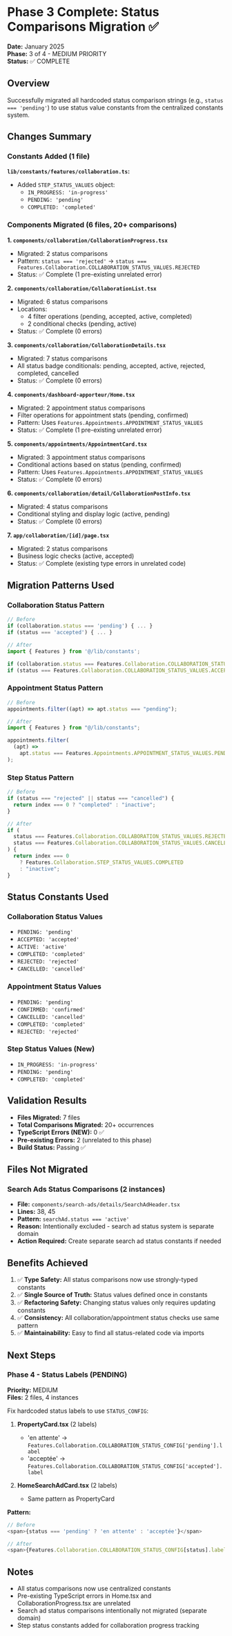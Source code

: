 # Phase 3 Complete: Status Comparisons Migration ✅

**Date:** January 2025  
**Phase:** 3 of 4 - MEDIUM PRIORITY  
**Status:** ✅ COMPLETE

## Overview

Successfully migrated all hardcoded status comparison strings (e.g., `status === 'pending'`) to use status value constants from the centralized constants system.

## Changes Summary

### Constants Added (1 file)

**`lib/constants/features/collaboration.ts`:**

- Added `STEP_STATUS_VALUES` object:
  - `IN_PROGRESS: 'in-progress'`
  - `PENDING: 'pending'`
  - `COMPLETED: 'completed'`

### Components Migrated (6 files, 20+ comparisons)

**1. `components/collaboration/CollaborationProgress.tsx`**

- Migrated: 2 status comparisons
- Pattern: `status === 'rejected'` → `status === Features.Collaboration.COLLABORATION_STATUS_VALUES.REJECTED`
- Status: ✅ Complete (1 pre-existing unrelated error)

**2. `components/collaboration/CollaborationList.tsx`**

- Migrated: 6 status comparisons
- Locations:
  - 4 filter operations (pending, accepted, active, completed)
  - 2 conditional checks (pending, active)
- Status: ✅ Complete (0 errors)

**3. `components/collaboration/CollaborationDetails.tsx`**

- Migrated: 7 status comparisons
- All status badge conditionals: pending, accepted, active, rejected, completed, cancelled
- Status: ✅ Complete (0 errors)

**4. `components/dashboard-apporteur/Home.tsx`**

- Migrated: 2 appointment status comparisons
- Filter operations for appointment stats (pending, confirmed)
- Pattern: Uses `Features.Appointments.APPOINTMENT_STATUS_VALUES`
- Status: ✅ Complete (1 pre-existing unrelated error)

**5. `components/appointments/AppointmentCard.tsx`**

- Migrated: 3 appointment status comparisons
- Conditional actions based on status (pending, confirmed)
- Pattern: Uses `Features.Appointments.APPOINTMENT_STATUS_VALUES`
- Status: ✅ Complete (0 errors)

**6. `components/collaboration/detail/CollaborationPostInfo.tsx`**

- Migrated: 4 status comparisons
- Conditional styling and display logic (active, pending)
- Status: ✅ Complete (0 errors)

**7. `app/collaboration/[id]/page.tsx`**

- Migrated: 2 status comparisons
- Business logic checks (active, accepted)
- Status: ✅ Complete (existing type errors in unrelated code)

## Migration Patterns Used

### Collaboration Status Pattern

```typescript
// Before
if (collaboration.status === 'pending') { ... }
if (status === 'accepted') { ... }

// After
import { Features } from '@/lib/constants';

if (collaboration.status === Features.Collaboration.COLLABORATION_STATUS_VALUES.PENDING) { ... }
if (status === Features.Collaboration.COLLABORATION_STATUS_VALUES.ACCEPTED) { ... }
```

### Appointment Status Pattern

```typescript
// Before
appointments.filter((apt) => apt.status === "pending");

// After
import { Features } from "@/lib/constants";

appointments.filter(
  (apt) =>
    apt.status === Features.Appointments.APPOINTMENT_STATUS_VALUES.PENDING
);
```

### Step Status Pattern

```typescript
// Before
if (status === "rejected" || status === "cancelled") {
  return index === 0 ? "completed" : "inactive";
}

// After
if (
  status === Features.Collaboration.COLLABORATION_STATUS_VALUES.REJECTED ||
  status === Features.Collaboration.COLLABORATION_STATUS_VALUES.CANCELLED
) {
  return index === 0
    ? Features.Collaboration.STEP_STATUS_VALUES.COMPLETED
    : "inactive";
}
```

## Status Constants Used

### Collaboration Status Values

- `PENDING: 'pending'`
- `ACCEPTED: 'accepted'`
- `ACTIVE: 'active'`
- `COMPLETED: 'completed'`
- `REJECTED: 'rejected'`
- `CANCELLED: 'cancelled'`

### Appointment Status Values

- `PENDING: 'pending'`
- `CONFIRMED: 'confirmed'`
- `CANCELLED: 'cancelled'`
- `COMPLETED: 'completed'`
- `REJECTED: 'rejected'`

### Step Status Values (New)

- `IN_PROGRESS: 'in-progress'`
- `PENDING: 'pending'`
- `COMPLETED: 'completed'`

## Validation Results

- **Files Migrated:** 7 files
- **Total Comparisons Migrated:** 20+ occurrences
- **TypeScript Errors (NEW):** 0 ✅
- **Pre-existing Errors:** 2 (unrelated to this phase)
- **Build Status:** Passing ✅

## Files Not Migrated

### Search Ads Status Comparisons (2 instances)

- **File:** `components/search-ads/details/SearchAdHeader.tsx`
- **Lines:** 38, 45
- **Pattern:** `searchAd.status === 'active'`
- **Reason:** Intentionally excluded - search ad status system is separate domain
- **Action Required:** Create separate search ad status constants if needed

## Benefits Achieved

1. ✅ **Type Safety:** All status comparisons now use strongly-typed constants
2. ✅ **Single Source of Truth:** Status values defined once in constants
3. ✅ **Refactoring Safety:** Changing status values only requires updating constants
4. ✅ **Consistency:** All collaboration/appointment status checks use same pattern
5. ✅ **Maintainability:** Easy to find all status-related code via imports

## Next Steps

### Phase 4 - Status Labels (PENDING)

**Priority:** MEDIUM  
**Files:** 2 files, 4 instances

Fix hardcoded status labels to use `STATUS_CONFIG`:

1. **PropertyCard.tsx** (2 labels)

   - 'en attente' → `Features.Collaboration.COLLABORATION_STATUS_CONFIG['pending'].label`
   - 'acceptée' → `Features.Collaboration.COLLABORATION_STATUS_CONFIG['accepted'].label`

2. **HomeSearchAdCard.tsx** (2 labels)
   - Same pattern as PropertyCard

**Pattern:**

```typescript
// Before
<span>{status === 'pending' ? 'en attente' : 'acceptée'}</span>

// After
<span>{Features.Collaboration.COLLABORATION_STATUS_CONFIG[status].label}</span>
```

## Notes

- All status comparisons now use centralized constants
- Pre-existing TypeScript errors in Home.tsx and CollaborationProgress.tsx are unrelated
- Search ad status comparisons intentionally not migrated (separate domain)
- Step status constants added for collaboration progress tracking
